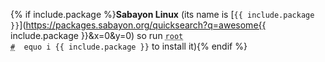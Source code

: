 {% if include.package %}**Sabayon Linux** (its name is [`{{ include.package }}`](https://packages.sabayon.org/quicksearch?q=awesome{{ include.package }}&x=0&y=0) so run <code><span class = "coder"><abbr title="This command is to be run as root user; to enter root run the su command">root #</abbr></span> &nbsp;equo i {{ include.package }}</code> to install it){% endif %}
